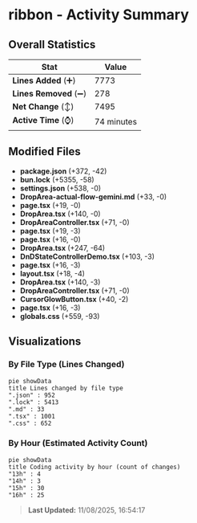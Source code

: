 # ribbon - Activity Summary 

## Overall Statistics

| Stat                   | Value                                                             |
| ---------------------- | ----------------------------------------------------------------- |
| **Lines Added** (➕)   | 7773                                          |
| **Lines Removed** (➖) | 278                                        |
| **Net Change** (↕)    | 7495                |
| **Active Time** (⌚)   | 74 minutes |


## Modified Files
- **package.json** (+372, -42)
- **bun.lock** (+5355, -58)
- **settings.json** (+538, -0)
- **DropArea-actual-flow-gemini.md** (+33, -0)
- **page.tsx** (+19, -0)
- **DropArea.tsx** (+140, -0)
- **DropAreaController.tsx** (+71, -0)
- **page.tsx** (+19, -3)
- **page.tsx** (+16, -0)
- **DropArea.tsx** (+247, -64)
- **DnDStateControllerDemo.tsx** (+103, -3)
- **page.tsx** (+16, -3)
- **layout.tsx** (+18, -4)
- **DropArea.tsx** (+140, -3)
- **DropAreaController.tsx** (+71, -0)
- **CursorGlowButton.tsx** (+40, -2)
- **page.tsx** (+16, -3)
- **globals.css** (+559, -93)

## Visualizations

### By File Type (Lines Changed)

```mermaid
pie showData
title Lines changed by file type
".json" : 952
".lock" : 5413
".md" : 33
".tsx" : 1001
".css" : 652
```

### By Hour (Estimated Activity Count)

```mermaid
pie showData
title Coding activity by hour (count of changes)
"13h" : 4
"14h" : 3
"15h" : 30
"16h" : 25
```


> **Last Updated:** 11/08/2025, 16:54:17